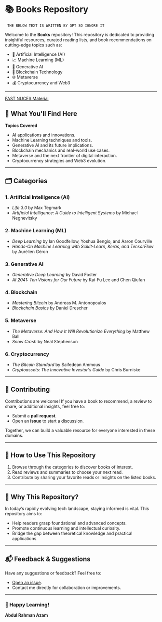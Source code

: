 # 📚 Books Repository  
```
 THE BELOW TEXT IS WRITTEN BY GPT SO IGNORE IT
```
Welcome to the **Books** repository! This repository is dedicated to providing insightful resources, curated reading lists, and book recommendations on cutting-edge topics such as:  

- 🌟 Artificial Intelligence (AI)  
- 📈 Machine Learning (ML)  
- 🤖 Generative AI  
- 🔗 Blockchain Technology  
- 🌐 Metaverse  
- 💰 Cryptocurrency and Web3  

---

[FAST NUCES Material](https://github.com/Syed007Hassan/Fast-Material-CS-SE/tree/main/6TH%20SEMESTER/Blockchain%20and%20Cryptocurrency)

## 🌟 What You'll Find Here  
 **Topics Covered**  
   - AI applications and innovations.  
   - Machine Learning techniques and tools.  
   - Generative AI and its future implications.  
   - Blockchain mechanics and real-world use cases.  
   - Metaverse and the next frontier of digital interaction.  
   - Cryptocurrency strategies and Web3 evolution.  

---


## 🗂️ Categories  

### 1. Artificial Intelligence (AI)  
- *Life 3.0* by Max Tegmark  
- *Artificial Intelligence: A Guide to Intelligent Systems* by Michael Negnevitsky  

### 2. Machine Learning (ML)  
- *Deep Learning* by Ian Goodfellow, Yoshua Bengio, and Aaron Courville  
- *Hands-On Machine Learning with Scikit-Learn, Keras, and TensorFlow* by Aurélien Géron  

### 3. Generative AI  
- *Generative Deep Learning* by David Foster  
- *AI 2041: Ten Visions for Our Future* by Kai-Fu Lee and Chen Qiufan  

### 4. Blockchain  
- *Mastering Bitcoin* by Andreas M. Antonopoulos  
- *Blockchain Basics* by Daniel Drescher  

### 5. Metaverse  
- *The Metaverse: And How It Will Revolutionize Everything* by Matthew Ball  
- *Snow Crash* by Neal Stephenson  

### 6. Cryptocurrency  
- *The Bitcoin Standard* by Saifedean Ammous  
- *Cryptoassets: The Innovative Investor's Guide* by Chris Burniske  

---

## 🔗 Contributing  

Contributions are welcome! If you have a book to recommend, a review to share, or additional insights, feel free to:  

- Submit a **pull request**.  
- Open an **issue** to start a discussion.  

Together, we can build a valuable resource for everyone interested in these domains.  

---

## 📌 How to Use This Repository  

1. Browse through the categories to discover books of interest.  
2. Read reviews and summaries to choose your next read.  
3. Contribute by sharing your favorite reads or insights on the listed books.  

---

## 🚀 Why This Repository?  

In today’s rapidly evolving tech landscape, staying informed is vital. This repository aims to:  

- Help readers grasp foundational and advanced concepts.  
- Promote continuous learning and intellectual curiosity.  
- Bridge the gap between theoretical knowledge and practical applications.  

---

## 📬 Feedback & Suggestions  

Have any suggestions or feedback? Feel free to:  

- [Open an issue](#).  
- Contact me directly for collaboration or improvements.  

---

### 📖 Happy Learning!  
**Abdul Rahman Azam**
